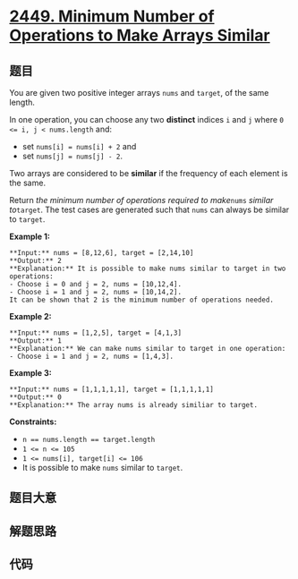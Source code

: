# [2449. Minimum Number of Operations to Make Arrays Similar](https://leetcode.com/problems/minimum-number-of-operations-to-make-arrays-similar)

## 题目

You are given two positive integer arrays `nums` and `target`, of the same
length.

In one operation, you can choose any two **distinct** indices `i` and `j`
where `0 <= i, j < nums.length` and:

  * set `nums[i] = nums[i] + 2` and
  * set `nums[j] = nums[j] - 2`.

Two arrays are considered to be **similar** if the frequency of each element
is the same.

Return _the minimum number of operations required to make_`nums` _similar
to_`target`. The test cases are generated such that `nums` can always be
similar to `target`.



**Example 1:**

    
    
    **Input:** nums = [8,12,6], target = [2,14,10]
    **Output:** 2
    **Explanation:** It is possible to make nums similar to target in two operations:
    - Choose i = 0 and j = 2, nums = [10,12,4].
    - Choose i = 1 and j = 2, nums = [10,14,2].
    It can be shown that 2 is the minimum number of operations needed.
    

**Example 2:**

    
    
    **Input:** nums = [1,2,5], target = [4,1,3]
    **Output:** 1
    **Explanation:** We can make nums similar to target in one operation:
    - Choose i = 1 and j = 2, nums = [1,4,3].
    

**Example 3:**

    
    
    **Input:** nums = [1,1,1,1,1], target = [1,1,1,1,1]
    **Output:** 0
    **Explanation:** The array nums is already similiar to target.
    



**Constraints:**

  * `n == nums.length == target.length`
  * `1 <= n <= 105`
  * `1 <= nums[i], target[i] <= 106`
  * It is possible to make `nums` similar to `target`.


## 题目大意

## 解题思路

## 代码

```javascript

```
